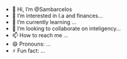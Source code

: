 - 👋 Hi, I’m @Sambarcelos
- 👀 I’m interested in I.a and finances...
- 🌱 I’m currently learning ...
- 💞️ I’m looking to collaborate on inteligency...
- 📫 How to reach me ...
- 😄 Pronouns: ...
- ⚡ Fun fact: ...

<!---
Sambarcelos/Sambarcelos is a ✨ special ✨ repository because its `README.md` (this file) appears on your GitHub profile.
You can click the Preview link to take a look at your changes.
--->
